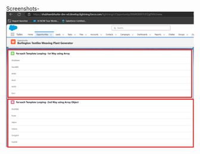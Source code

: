 Screenshots-
![image](https://github.com/ShubhamBhurke/LightningWebComponents/blob/main/force-app/main/default/lwc/forEachTemplateLooping/ForEachDemo.png)
